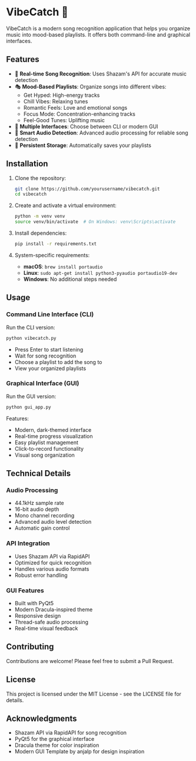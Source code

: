 # VibeCatch 🎵

VibeCatch is a modern song recognition application that helps you organize music into mood-based playlists. It offers both command-line and graphical interfaces.

## Features

- 🎯 **Real-time Song Recognition**: Uses Shazam's API for accurate music detection
- 🎭 **Mood-Based Playlists**: Organize songs into different vibes:
  - Get Hyped: High-energy tracks
  - Chill Vibes: Relaxing tunes
  - Romantic Feels: Love and emotional songs
  - Focus Mode: Concentration-enhancing tracks
  - Feel-Good Tunes: Uplifting music
- 🎨 **Multiple Interfaces**: Choose between CLI or modern GUI
- 🎤 **Smart Audio Detection**: Advanced audio processing for reliable song detection
- 💾 **Persistent Storage**: Automatically saves your playlists

## Installation

1. Clone the repository:
   ```bash
   git clone https://github.com/yourusername/vibecatch.git
   cd vibecatch
   ```

2. Create and activate a virtual environment:
   ```bash
   python -m venv venv
   source venv/bin/activate  # On Windows: venv\Scripts\activate
   ```

3. Install dependencies:
   ```bash
   pip install -r requirements.txt
   ```

4. System-specific requirements:
   - **macOS**: `brew install portaudio`
   - **Linux**: `sudo apt-get install python3-pyaudio portaudio19-dev`
   - **Windows**: No additional steps needed

## Usage

### Command Line Interface (CLI)

Run the CLI version:
```bash
python vibecatch.py
```

- Press Enter to start listening
- Wait for song recognition
- Choose a playlist to add the song to
- View your organized playlists

### Graphical Interface (GUI)

Run the GUI version:
```bash
python gui_app.py
```

Features:
- Modern, dark-themed interface
- Real-time progress visualization
- Easy playlist management
- Click-to-record functionality
- Visual song organization

## Technical Details

### Audio Processing
- 44.1kHz sample rate
- 16-bit audio depth
- Mono channel recording
- Advanced audio level detection
- Automatic gain control

### API Integration
- Uses Shazam API via RapidAPI
- Optimized for quick recognition
- Handles various audio formats
- Robust error handling

### GUI Features
- Built with PyQt5
- Modern Dracula-inspired theme
- Responsive design
- Thread-safe audio processing
- Real-time visual feedback

## Contributing

Contributions are welcome! Please feel free to submit a Pull Request.

## License

This project is licensed under the MIT License - see the LICENSE file for details.

## Acknowledgments

- Shazam API via RapidAPI for song recognition
- PyQt5 for the graphical interface
- Dracula theme for color inspiration
- Modern GUI Template by anjalp for design inspiration
